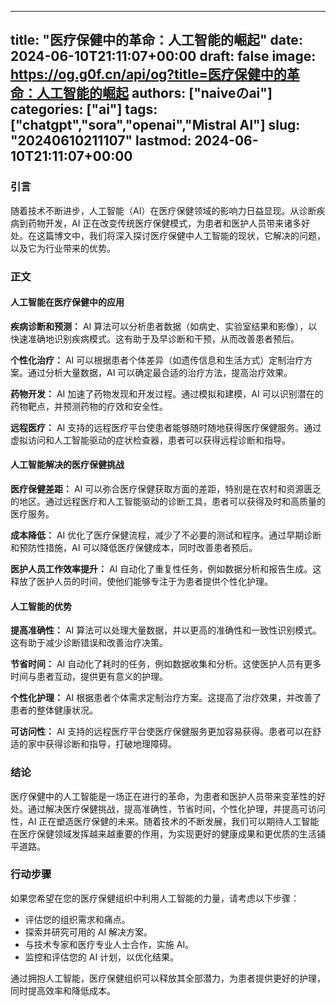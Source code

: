 
---
title: "医疗保健中的革命：人工智能的崛起"
date: 2024-06-10T21:11:07+00:00
draft: false
image: https://og.g0f.cn/api/og?title=医疗保健中的革命：人工智能的崛起
authors: ["naiveのai"]
categories: ["ai"]
tags: ["chatgpt","sora","openai","Mistral AI"]
slug: "20240610211107"
lastmod: 2024-06-10T21:11:07+00:00
---
### 引言

随着技术不断进步，人工智能（AI）在医疗保健领域的影响力日益显现。从诊断疾病到药物开发，AI 正在改变传统医疗保健模式，为患者和医护人员带来诸多好处。在这篇博文中，我们将深入探讨医疗保健中人工智能的现状，它解决的问题，以及它为行业带来的优势。

### 正文

#### 人工智能在医疗保健中的应用

**疾病诊断和预测：** AI 算法可以分析患者数据（如病史、实验室结果和影像），以快速准确地识别疾病模式。这有助于及早诊断和干预，从而改善患者预后。

**个性化治疗：** AI 可以根据患者个体差异（如遗传信息和生活方式）定制治疗方案。通过分析大量数据，AI 可以确定最合适的治疗方法，提高治疗效果。

**药物开发：** AI 加速了药物发现和开发过程。通过模拟和建模，AI 可以识别潜在的药物靶点，并预测药物的疗效和安全性。

**远程医疗：** AI 支持的远程医疗平台使患者能够随时随地获得医疗保健服务。通过虚拟访问和人工智能驱动的症状检查器，患者可以获得远程诊断和指导。

#### 人工智能解决的医疗保健挑战

**医疗保健差距：** AI 可以弥合医疗保健获取方面的差距，特别是在农村和资源匮乏的地区。通过远程医疗和人工智能驱动的诊断工具，患者可以获得及时和高质量的医疗服务。

**成本降低：** AI 优化了医疗保健流程，减少了不必要的测试和程序。通过早期诊断和预防性措施，AI 可以降低医疗保健成本，同时改善患者预后。

**医护人员工作效率提升：** AI 自动化了重复性任务，例如数据分析和报告生成。这释放了医护人员的时间，使他们能够专注于为患者提供个性化护理。

#### 人工智能的优势

**提高准确性：** AI 算法可以处理大量数据，并以更高的准确性和一致性识别模式。这有助于减少诊断错误和改善治疗决策。

**节省时间：** AI 自动化了耗时的任务，例如数据收集和分析。这使医护人员有更多时间与患者互动，提供更有意义的护理。

**个性化护理：** AI 根据患者个体需求定制治疗方案。这提高了治疗效果，并改善了患者的整体健康状况。

**可访问性：** AI 支持的远程医疗平台使医疗保健服务更加容易获得。患者可以在舒适的家中获得诊断和指导，打破地理障碍。

### 结论

医疗保健中的人工智能是一场正在进行的革命，为患者和医护人员带来变革性的好处。通过解决医疗保健挑战，提高准确性，节省时间，个性化护理，并提高可访问性，AI 正在塑造医疗保健的未来。随着技术的不断发展，我们可以期待人工智能在医疗保健领域发挥越来越重要的作用，为实现更好的健康成果和更优质的生活铺平道路。

### 行动步骤

如果您希望在您的医疗保健组织中利用人工智能的力量，请考虑以下步骤：

* 评估您的组织需求和痛点。
* 探索并研究可用的 AI 解决方​​案。
* 与技术专家和医疗专业人士合作，实施 AI。
* 监控和评估您的 AI 计划，以优化结果。

通过拥抱人工智能，医疗保健组织可以释放其全部潜力，为患者提供更好的护理，同时提高效率和降低成本。